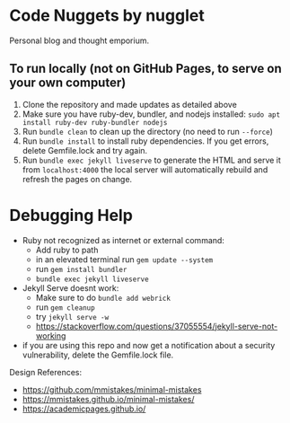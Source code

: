 # Code Nuggets by nugglet

Personal blog and thought emporium.


## To run locally (not on GitHub Pages, to serve on your own computer)

1. Clone the repository and made updates as detailed above
1. Make sure you have ruby-dev, bundler, and nodejs installed: `sudo apt install ruby-dev ruby-bundler nodejs`
1. Run `bundle clean` to clean up the directory (no need to run `--force`)
1. Run `bundle install` to install ruby dependencies. If you get errors, delete Gemfile.lock and try again.
1. Run `bundle exec jekyll liveserve` to generate the HTML and serve it from `localhost:4000` the local server will automatically rebuild and refresh the pages on change.

# Debugging Help

- Ruby not recognized as internet or external command:
    - Add ruby to path
    - in an elevated terminal run `gem update --system`
    - run `gem install bundler`
    - `bundle exec jekyll liveserve`
- Jekyll Serve doesnt work:
    - Make sure to do `bundle add webrick`
    - run `gem cleanup`
    - try `jekyll serve -w`
    -  https://stackoverflow.com/questions/37055554/jekyll-serve-not-working
- if you are using this repo and now get a notification about a security vulnerability, delete the Gemfile.lock file. 


Design References:
- https://github.com/mmistakes/minimal-mistakes
- https://mmistakes.github.io/minimal-mistakes/
- https://academicpages.github.io/